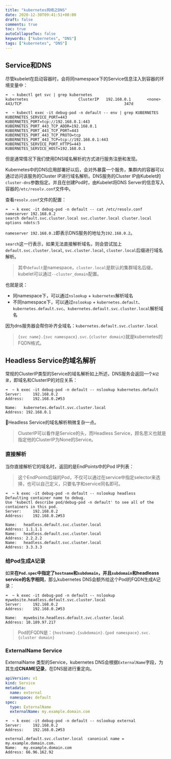 ```yaml
---
title: "kubernetes网络之DNS"
date: 2020-12-30T09:41:51+08:00
draft: false
comments: true
toc: true
autoCollapseToc: false
keywords: ["kubernetes", "DNS"]
tags: ["kubernetes", "DNS"]
---
```


## Service和DNS

尽管kubelet在启动容器时，会将同namespace下的Service信息注入到容器的环境变量中：

```shell
➜  ~ kubectl get svc | grep kubernetes
kubernetes                      ClusterIP   192.168.0.1       <none>        443/TCP                                             347d

➜  ~ kubectl exec -it debug-pod -n default -- env | grep KUBERNETES
KUBERNETES_SERVICE_PORT=443
KUBERNETES_PORT=tcp://192.168.0.1:443
KUBERNETES_PORT_443_TCP_ADDR=192.168.0.1
KUBERNETES_PORT_443_TCP_PORT=443
KUBERNETES_PORT_443_TCP_PROTO=tcp
KUBERNETES_PORT_443_TCP=tcp://192.168.0.1:443
KUBERNETES_SERVICE_PORT_HTTPS=443
KUBERNETES_SERVICE_HOST=192.168.0.1
```

但是通常情况下我们使用DNS域名解析的方式进行服务注册和发现。

Kubernetes中的DNS应用部署好以后，会对外暴露一个服务，集群内的容器可以通过访问该服务的Cluster IP进行域名解析。DNS服务的Cluster IP由Kubelet的`cluster-dns`参数指定。并且在创建Pod时，由Kubelet将DNS Server的信息写入容器的`/etc/resolv.conf`文件中。

查看`resolv.conf`文件的配置：

```shell
➜  ~ k exec -it debug-pod -n default -- cat /etc/resolv.conf
nameserver 192.168.0.2
search default.svc.cluster.local svc.cluster.local cluster.local
options ndots:5
```

`nameserver 192.168.0.2`即表示DNS服务的地址为`192.168.0.2`。

`search`这一行表示，如果无法直接解析域名，则会尝试加上`default.svc.cluster.local`, `svc.cluster.local`, `cluster.local`后缀进行域名解析。

> 其中`default`是namespace，`cluster.local`是默认的集群域名后缀，kubelet可以通过`--cluster_domain`配置。

也就是说：

* 同namespace下，可以通过`nslookup` + `kubernetes`解析域名
* 不同namespace下，可以通过`nslookup` + `kubernetes.default`、`kubernetes.default.svc`、`kubernetes.default.svc.cluster.local`解析域名

因为dns服务器会帮你补齐全域名：`kubernetes.default.svc.cluster.local`

> `{svc name}.{svc namespace}.svc.{cluster domain}`就是kubernetes的FQDN格式。

## Headless Service的域名解析

常规的ClusterIP类型的Service的域名解析如上所述，DNS服务会返回一个`A记录`，即域名和ClusterIP的对应关系：

```shell
➜  ~ k exec -it debug-pod -n default -- nslookup kubernetes.default
Server:		192.168.0.2
Address:	192.168.0.2#53

Name:	kubernetes.default.svc.cluster.local
Address: 192.168.0.1
```

Headless Service的域名解析稍微复杂一点。

> ClusterIP可以看作是Service的头，而Headless Service，顾名思义也就是指定他的ClusterIP为None的Service。

### 直接解析

当你直接解析它的域名时，返回的是EndPoints中的Pod IP列表：

> 这个EndPoints后端的Pod，不仅可以通过在service中指定selector来选择，也可以自己定义，只要名字和service同名即可。

```shell
➜  ~ k exec -it debug-pod -n default -- nslookup headless
Defaulting container name to debug.
Use 'kubectl describe pod/debug-pod -n default' to see all of the containers in this pod.
Server:		192.168.0.2
Address:	192.168.0.2#53

Name:	headless.default.svc.cluster.local
Address: 1.1.1.1
Name:	headless.default.svc.cluster.local
Address: 2.2.2.2
Name:	headless.default.svc.cluster.local
Address: 3.3.3.3
```

### 给Pod生成A记录

如果**在`Pod.spec`中指定了`hostname`和`subdomain`，并且`subdomain`和headleass service的名字相同**，那么kubernetes DNS会额外给这个Pod的FQDN生成A记录：

```shell
➜  ~ k exec -it debug-pod -n default -- nslookup mywebsite.headless.default.svc.cluster.local
Server:		192.168.0.2
Address:	192.168.0.2#53

Name:	mywebsite.headless.default.svc.cluster.local
Address: 10.189.97.217
```

> Pod的FQDN是：`{hostname}.{subdomain}.{pod namespace}.svc.{cluster domain}`

### ExternalName Service

ExternalName 类型的Service，kubernetes DNS会根据`ExternalName`字段，为其生成**CNAME记录**，在DNS层进行重定向。

```yaml
apiVersion: v1
kind: Service
metadata:
  name: external
  namespace: default
spec:
  type: ExternalName
  externalName: my.example.domain.com
```

```shell
➜  ~ k exec -it debug-pod -n default -- nslookup external
Server:		192.168.0.2
Address:	192.168.0.2#53

external.default.svc.cluster.local	canonical name = my.example.domain.com.
Name:	my.example.domain.com
Address: 66.96.162.92
```
